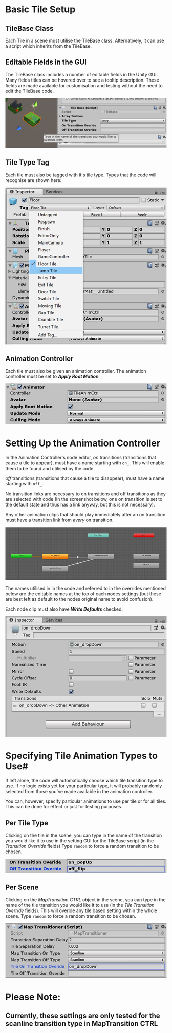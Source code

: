 # Basic Tile Setup #

## TileBase Class ##
Each Tile in a scene must utilise the TileBase class.
Alternatively, it can use a script which inherits from the TileBase.

## Editable Fields in the GUI ##
The TileBase class includes a number of editable fields in the Unity GUI. Many fields titles can be hovered over to see a tooltip description. These fields are made available for customisation and testing without the need to edit the TileBase code.

![TileBase Tooltips](images/tile_transition-overides_tooltip-example.JPG)

## Tile Type Tag ##
Each tile must also be tagged with it's tile type. Types that the code will recognise are shown here:

![Tile Tag](images/tile_setup_tag.JPG)

## Animation Controller ##
Each tile must also be given an animation controller. The animation controller must be set to **_Apply Root Motion_**

![Tile Tag](images/tile_setup_animator.JPG)



# Setting Up the Animation Controller #

In the Animation Controller's node editor, _on_ transitions (transitions that cause a tile to appear), must have a name starting with `on_`. This will enable them to be found and utilised by the code.

_off_ transitions (transitions that cause a tile to disappear), must have a name starting with `off_`.

No transition links are necessary to on transitions and off transitions as they are selected with code (In the screenshot below, one on transition is set to the default state and thus has a link anyway, but this is not necessary).

Any other animation clips that should play immediately after an on transition must have a transition link from _every_ on transition.

![Animation Clip Nodes](images/tile-animator_setup_node-example.JPG)

The names utilised in in the code and referred to in the overrides mentioned below are the editable names at the top of each nodes settings (but these are best left as default to the nodes original name to avoid confusion).

Each node clip must also have **_Write Defaults_** checked.

![Animation Clip Node Settings](images/tile-animator_setup_node-settings-example.JPG)



# Specifying Tile Animation Types to Use#

If left alone, the code will automatically choose which tile transition type to use. If no logic exists yet for your particular type, it will probably randomly selected from those you've made available in the animation controller.

You can, however, specify particular animations to use per tile or for all tiles. This can be done for effect or just for testing purposes.

## Per Tile Type ##

Clicking on the tile in the scene, you can type in the name of the transition you would like it to use in the setting GUI for the TileBase script (in the _Transition Override_ fields)
Type `random` to force a random transition to be chosen.

![Tile Animations Per Type](images/tile_transition-overides-example.JPG)

## Per Scene ##

Clicking on the _MapTransition CTRL_ object in the scene, you can type in the name of the tile transition you would like it to use (in the _Tile Transition Override_ fields). This will overide any tile based setting within the whole scene.
Type `random` to force a random transition to be chosen.

![Tile Animations Per Scene](images/map-transition_settings.JPG)



# Please Note: #
## Currently, these settings are only tested for the scanline transition type in MapTransition CTRL ##






